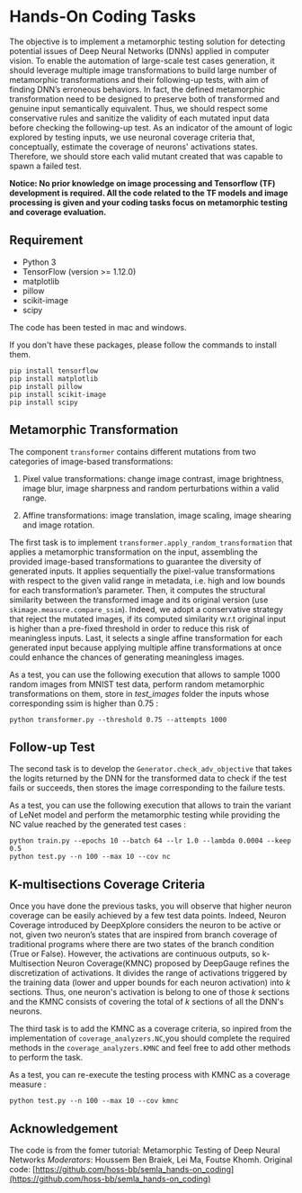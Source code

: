 

# Hands-On Coding Tasks
The objective is to implement a metamorphic testing solution for detecting potential issues of Deep Neural Networks (DNNs) applied in computer vision. To enable the automation of large-scale test cases generation, it should leverage multiple image transformations to build large number of metamorphic transformations and their following-up tests, with aim of finding DNN’s erroneous behaviors. In fact, the defined metamorphic transformation need to be designed to preserve both of transformed and genuine input semantically equivalent. Thus, we should respect some conservative rules and sanitize the validity of each mutated input data before checking the following-up test. As an indicator of the amount of logic explored by testing inputs, we use neuronal coverage criteria that, conceptually, estimate the coverage of neurons' activations states. Therefore, we should store each valid mutant created that was capable to spawn a failed test.

**Notice: No prior knowledge on image processing and Tensorflow (TF) development is required. All the code related to the TF models and image processing is given and your coding tasks focus on metamorphic testing and coverage evaluation.**

## Requirement
* Python 3
* TensorFlow (version >= 1.12.0)
* matplotlib
* pillow
* scikit-image
* scipy

The code has been tested in mac and windows.

If you don't have these packages, please follow the commands to install them.
```
pip install tensorflow
pip install matplotlib
pip install pillow
pip install scikit-image
pip install scipy
```

## Metamorphic Transformation
The component `transformer` contains different mutations from two categories of image-based transformations:

1. Pixel value transformations: change image contrast, image brightness, image blur, image sharpness and random perturbations within a valid range.

2. Affine transformations: image translation, image scaling, image shearing and image rotation.

The first task is to implement `transformer.apply_random_transformation` that applies a metamorphic transformation on the input, assembling the provided image-based transformations to guarantee the diversity of generated inputs. It applies sequentially the pixel-value transformations with respect to the given valid range in metadata, i.e. high and low bounds for each transformation’s parameter. Then, it computes the structural similarity between the transformed image and its original version (use `skimage.measure.compare_ssim`). Indeed, we adopt a conservative strategy that reject the mutated images, if its computed similarity w.r.t original input is higher than a pre-fixed threshold in order to reduce this risk of meaningless inputs. Last, it selects a single affine transformation for each generated input because applying multiple affine transformations at once could enhance the chances of generating meaningless images.

As a test, you can use the following execution that allows to sample 1000 random images from MNIST test data, perform random metamorphic transformations on them, store in _test_images_ folder the inputs whose corresponding ssim is higher than 0.75 :
```console
python transformer.py --threshold 0.75 --attempts 1000
```
## Follow-up Test
The second task is to develop the `Generator.check_adv_objective` that takes the logits returned by the DNN for the transformed data to check if the test fails or succeeds, then stores the image corresponding to the failure tests.

As a test, you can use the following execution that allows to train the variant of LeNet model and perform the metamorphic testing while providing the NC value reached by the generated test cases :
```console
python train.py --epochs 10 --batch 64 --lr 1.0 --lambda 0.0004 --keep 0.5
python test.py --n 100 --max 10 --cov nc
```
## K-multisections Coverage Criteria
Once you have done the previous tasks, you will observe that higher neuron coverage can be easily achieved by a few test data points. Indeed, Neuron Coverage introduced by DeepXplore considers the neuron to be active or not, given two neuron’s states that are inspired from branch coverage of traditional programs where there are two states of the branch condition (True or False). However, the activations are continuous outputs, so k-Multisection Neuron Coverage(KMNC) proposed by DeepGauge refines the discretization of activations. It divides the range of activations triggered by the training data (lower and upper bounds for each neuron activation) into _k_ sections. Thus, one neuron's activation is belong to one of those _k_ sections and the KMNC consists of covering the total of _k_ sections of all the DNN's neurons. 

The third task is to add the KMNC as a coverage criteria, so inpired from the implementation of `coverage_analyzers.NC`,you should complete the required methods in the `coverage_analyzers.KMNC` and feel free to add other methods to perform the task. 

As a test, you can re-execute the testing process with KMNC as a coverage measure :
```console
python test.py --n 100 --max 10 --cov kmnc
```

## Acknowledgement
The code is from the fomer tutorial:
Metamorphic Testing of Deep Neural Networks
 _Moderators_: Houssem Ben Braiek, Lei Ma, Foutse Khomh.
Original code: [https://github.com/hoss-bb/semla_hands-on_coding](https://github.com/hoss-bb/semla_hands-on_coding)